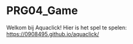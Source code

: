 # PRG04_Game

Welkom bij Aquaclick!
Hier is het spel te spelen: https://0908495.github.io/aquaclick/
